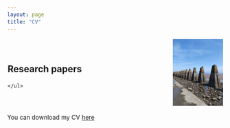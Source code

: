 ```yaml
---
layout: page
title: "CV"
---
```

<div style="display: flex; align-items: center;">
  <div style="flex: 2; padding: 1px; text-align: left;">
    <h2>Research papers</h2>
    <ul style="list-style-type: disc; padding-left: 0;">

    </ul>
  </div>
  <div style="flex: 1; padding: 1px; text-align: right;">
    <img src="/images/cramond.jpeg" alt="Cramond" width="70%" height="70%">
  </div>
</div>

You can download my CV <a href="mesaruiz_david_cv.pdf" download>here</a>
